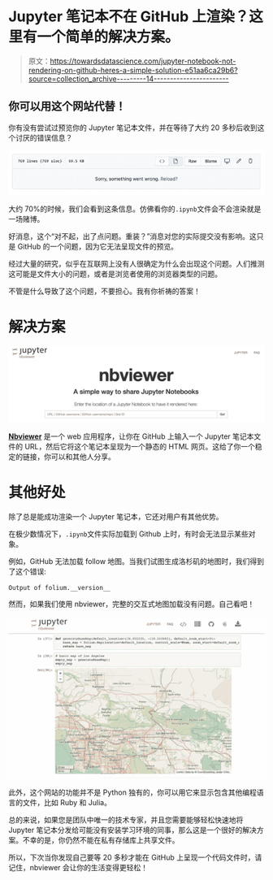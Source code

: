 # Jupyter 笔记本不在 GitHub 上渲染？这里有一个简单的解决方案。

> 原文：<https://towardsdatascience.com/jupyter-notebook-not-rendering-on-github-heres-a-simple-solution-e51aa6ca29b6?source=collection_archive---------14----------------------->

## 你可以用这个网站代替！

你有没有尝试过预览你的 Jupyter 笔记本文件，并在等待了大约 20 多秒后收到这个讨厌的错误信息？

![](img/cfcb345da53924950aedac2ba049a86c.png)

大约 70%的时候，我们会看到这条信息。仿佛看你的`.ipynb`文件会不会渲染就是一场赌博。

好消息，这个“对不起，出了点问题。重装？”消息对您的实际提交没有影响。这只是 GitHub 的一个问题，因为它无法呈现文件的预览。

经过大量的研究，似乎在互联网上没有人很确定为什么会出现这个问题。人们推测这可能是文件大小的问题，或者是浏览者使用的浏览器类型的问题。

不管是什么导致了这个问题，不要担心。我有你祈祷的答案！

# 解决方案

![](img/8d3b762abf9f60a46ec29c1f8f408b34.png)

[**Nbviewer**](https://nbviewer.jupyter.org/) 是一个 web 应用程序，让你在 GitHub 上输入一个 Jupyter 笔记本文件的 URL，然后它将这个笔记本呈现为一个静态的 HTML 网页。这给了你一个稳定的链接，你可以和其他人分享。

# **其他好处**

除了总是能成功渲染一个 Jupyter 笔记本，它还对用户有其他优势。

在极少数情况下，`.ipynb`文件实际加载到 Github 上时，有时会无法显示某些对象。

例如，GitHub 无法加载 follow 地图。当我们试图生成洛杉矶的地图时，我们得到了这个错误:

```
Output of folium.__version__
```

然而，如果我们使用 nbviewer，完整的交互式地图加载没有问题。自己看吧！

![](img/da21fbc787c363f0d7aada34b1997c60.png)

此外，这个网站的功能并不是 Python 独有的，你可以用它来显示包含其他编程语言的文件，比如 Ruby 和 Julia。

总的来说，如果您是团队中唯一的技术专家，并且您需要能够轻松快速地将 Jupyter 笔记本分发给可能没有安装学习环境的同事，那么这是一个很好的解决方案。不幸的是，你仍然不能在私有存储库上共享文件。

所以，下次当你发现自己要等 20 多秒才能在 GitHub 上呈现一个代码文件时，请记住，nbviewer 会让你的生活变得更轻松！